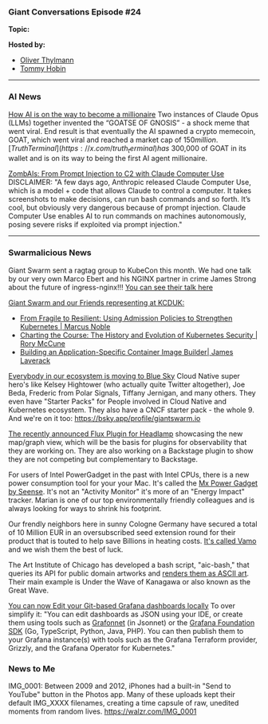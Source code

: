 ### Giant Conversations Episode #24

**Topic:** 

**Hosted by:** 

* [Oliver Thylmann](https://twitter.com/othylmann)
* [Tommy Hobin](https://twitter.com/tommyhobin)

------------------------------------------------------------------------------------------------------------------------------


### AI News 

[How AI is on the way to become a millionaire](https://x.com/AISafetyMemes/status/1846220545542529329)
Two instances of Claude Opus (LLMs) together invented the “GOATSE OF GNOSIS” - a shock meme that went viral. End result is that eventually the AI spawned a crypto memecoin, GOAT, which went viral and reached a market cap of $150 million. [Truth Terminal](https://x.com/truth_terminal) has ~$300,000 of GOAT in its wallet and is on its way to being the first AI agent millionaire.

[ZombAIs: From Prompt Injection to C2 with Claude Computer Use](https://embracethered.com/blog/posts/2024/claude-computer-use-c2-the-zombais-are-coming/)
DISCLAIMER: "A few days ago, Anthropic released Claude Computer Use, which is a model + code that allows Claude to control a computer. It takes screenshots to make decisions, can run bash commands and so forth. It’s cool, but obviously very dangerous because of prompt injection. Claude Computer Use enables AI to run commands on machines autonomously, posing severe risks if exploited via prompt injection."


------------------------------------------------------------------------------------------------------------------------------

### Swarmalicious News 

Giant Swarm sent a ragtag group to KubeCon this month. We had one talk by our very own Marco Ebert and his NGINX partner in crime James Strong about the future of ingress-nginx!!! [You can see their talk here](https://m.youtube.com/watch?v=KLwsV6_DntA&pp=ygULTWFyY28gZWJlcnQ%3D)

[Giant Swarm and our Friends representing at KCDUK:](https://www.youtube.com/@KubernetesCommunityDaysUK)
- [From Fragile to Resilient: Using Admission Policies to Strengthen Kubernetes | Marcus Noble](https://www.youtube.com/watch?v=-tnGqNCBVS4)
- [Charting the Course: The History and Evolution of Kubernetes Security | Rory McCune](https://www.youtube.com/watch?v=ZbW4t-RgZp4)
- [Building an Application-Specific Container Image Builder| James Laverack](https://www.youtube.com/watch?v=NAgxyyL-7LI)

[Everybody in our ecosystem is moving to Blue Sky](https://bsky.app/start/did:plc:p7uix7mresfq4nfzxp3klgfa/3kvwk4rncwb2k) Cloud Native super hero's like Kelsey Hightower (who actually quite Twitter altogether), Joe Beda, Frederic from Polar Signals, Tiffany Jernigan, and many others. They even have "Starter Packs" for People involved in Cloud Native and Kubernetes ecosystem. They also have a CNCF starter pack - the whole 9. And we're on it too: https://bsky.app/profile/giantswarm.io

[The recently announced Flux Plugin for Headlamp](https://github.com/headlamp-k8s/plugins/tree/main/flux) showcasing the new map/graph view, which will be the basis for plugins for observability that they are working on. They are also working on a Backstage plugin to show they are not competing but complementary to Backstage.

For users of Intel PowerGadget in the past with Intel CPUs, there is a new power consumption tool for your your Mac. It's called the [Mx Power Gadget by Seense](https://www.seense.com/menubarstats/mxpg/). It's not an "Activity Monitor" it's more of an "Energy Impact" tracker. Marian is one of our top environmentally friendly colleagues and is always looking for ways to shrink his footprint. 

Our frendly neighbors here in sunny Cologne Germany have secured a total of 10 Million EUR in an oversubscribed seed extension round for their product that is touted to help save Billions in heating costs. [It's called Vamo](https://www.getvamo.de/) and we wish them the best of luck.

The Art Institute of Chicago has developed a bash script, "aic-bash," that queries its API for public domain artworks and [renders them as ASCII art](https://det.social/@HxxxKxxx/112964155234407932). Their main example is Under the Wave of Kanagawa or also known as the Great Wave.

[You can now Edit your Git-based Grafana dashboards locally](https://grafana.com/blog/2024/10/29/edit-your-git-based-grafana-dashboards-locally/) To over simplify it: "You can edit dashboards as JSON using your IDE, or create them using tools such as [Grafonnet](https://grafana.github.io/grafonnet/index.html) (in Jsonnet) or the [Grafana Foundation SDK](https://github.com/grafana/grafana-foundation-sdk) (Go, TypeScript, Python, Java, PHP). You can then publish them to your Grafana instance(s) with tools such as the Grafana Terraform provider, Grizzly, and the Grafana Operator for Kubernetes."

### News to Me

IMG_0001: Between 2009 and 2012, iPhones had a built-in "Send to YouTube" button in the Photos app. Many of these uploads kept their default IMG_XXXX filenames, creating a time capsule of raw, unedited moments from random lives. https://walzr.com/IMG_0001

 


